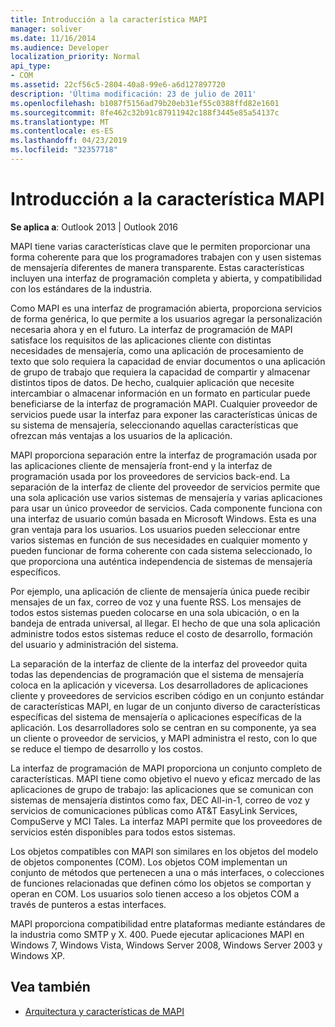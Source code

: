 ```yaml
---
title: Introducción a la característica MAPI
manager: soliver
ms.date: 11/16/2014
ms.audience: Developer
localization_priority: Normal
api_type:
- COM
ms.assetid: 22cf56c5-2804-40a8-99e6-a6d127897720
description: 'Última modificación: 23 de julio de 2011'
ms.openlocfilehash: b1087f5156ad79b20eb31ef55c0388ffd82e1601
ms.sourcegitcommit: 8fe462c32b91c87911942c188f3445e85a54137c
ms.translationtype: MT
ms.contentlocale: es-ES
ms.lasthandoff: 04/23/2019
ms.locfileid: "32357718"
---
```

# <a name="mapi-feature-overview"></a>Introducción a la característica MAPI
 
**Se aplica a**: Outlook 2013 | Outlook 2016 
  
MAPI tiene varias características clave que le permiten proporcionar una forma coherente para que los programadores trabajen con y usen sistemas de mensajería diferentes de manera transparente. Estas características incluyen una interfaz de programación completa y abierta, y compatibilidad con los estándares de la industria. 
  
Como MAPI es una interfaz de programación abierta, proporciona servicios de forma genérica, lo que permite a los usuarios agregar la personalización necesaria ahora y en el futuro. La interfaz de programación de MAPI satisface los requisitos de las aplicaciones cliente con distintas necesidades de mensajería, como una aplicación de procesamiento de texto que solo requiera la capacidad de enviar documentos o una aplicación de grupo de trabajo que requiera la capacidad de compartir y almacenar distintos tipos de datos. De hecho, cualquier aplicación que necesite intercambiar o almacenar información en un formato en particular puede beneficiarse de la interfaz de programación MAPI. Cualquier proveedor de servicios puede usar la interfaz para exponer las características únicas de su sistema de mensajería, seleccionando aquellas características que ofrezcan más ventajas a los usuarios de la aplicación.
  
MAPI proporciona separación entre la interfaz de programación usada por las aplicaciones cliente de mensajería front-end y la interfaz de programación usada por los proveedores de servicios back-end. La separación de la interfaz de cliente del proveedor de servicios permite que una sola aplicación use varios sistemas de mensajería y varias aplicaciones para usar un único proveedor de servicios. Cada componente funciona con una interfaz de usuario común basada en Microsoft Windows. Esta es una gran ventaja para los usuarios. Los usuarios pueden seleccionar entre varios sistemas en función de sus necesidades en cualquier momento y pueden funcionar de forma coherente con cada sistema seleccionado, lo que proporciona una auténtica independencia de sistemas de mensajería específicos. 
  
Por ejemplo, una aplicación de cliente de mensajería única puede recibir mensajes de un fax, correo de voz y una fuente RSS. Los mensajes de todos estos sistemas pueden colocarse en una sola ubicación, o en la bandeja de entrada universal, al llegar. El hecho de que una sola aplicación administre todos estos sistemas reduce el costo de desarrollo, formación del usuario y administración del sistema. 
  
La separación de la interfaz de cliente de la interfaz del proveedor quita todas las dependencias de programación que el sistema de mensajería coloca en la aplicación y viceversa. Los desarrolladores de aplicaciones cliente y proveedores de servicios escriben código en un conjunto estándar de características MAPI, en lugar de un conjunto diverso de características específicas del sistema de mensajería o aplicaciones específicas de la aplicación. Los desarrolladores solo se centran en su componente, ya sea un cliente o proveedor de servicios, y MAPI administra el resto, con lo que se reduce el tiempo de desarrollo y los costos.
  
La interfaz de programación de MAPI proporciona un conjunto completo de características. MAPI tiene como objetivo el nuevo y eficaz mercado de las aplicaciones de grupo de trabajo: las aplicaciones que se comunican con sistemas de mensajería distintos como fax, DEC All-in-1, correo de voz y servicios de comunicaciones públicas como AT&T EasyLink Services, CompuServe y MCI Tales. La interfaz MAPI permite que los proveedores de servicios estén disponibles para todos estos sistemas. 
  
Los objetos compatibles con MAPI son similares en los objetos del modelo de objetos componentes (COM). Los objetos COM implementan un conjunto de métodos que pertenecen a una o más interfaces, o colecciones de funciones relacionadas que definen cómo los objetos se comportan y operan en COM. Los usuarios solo tienen acceso a los objetos COM a través de punteros a estas interfaces.
  
MAPI proporciona compatibilidad entre plataformas mediante estándares de la industria como SMTP y X. 400. Puede ejecutar aplicaciones MAPI en Windows 7, Windows Vista, Windows Server 2008, Windows Server 2003 y Windows XP. 
  
## <a name="see-also"></a>Vea también

- [Arquitectura y características de MAPI](mapi-features-and-architecture.md)

